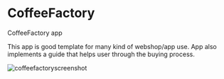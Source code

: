 # CoffeeFactory
CoffeeFactory app

This app is good template for many kind of webshop/app use. App also implements a guide that helps user through the buying process.

![coffeefactoryscreenshot](https://user-images.githubusercontent.com/28114032/27256243-c3409db0-53b7-11e7-8b20-128f2a2a6b45.png)
